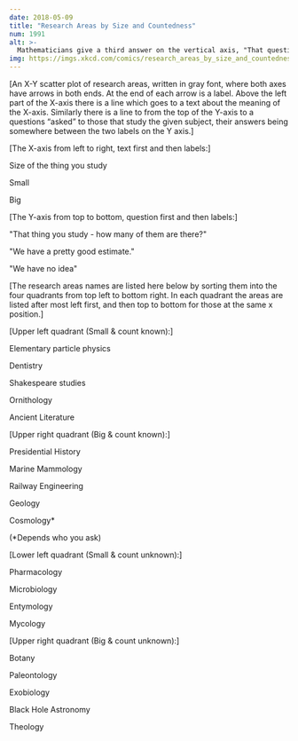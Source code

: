 ```yaml
---
date: 2018-05-09
title: "Research Areas by Size and Countedness"
num: 1991
alt: >-
  Mathematicians give a third answer on the vertical axis, "That question is poorly defined, but we have a sub-field devoted to every plausible version of it."
img: https://imgs.xkcd.com/comics/research_areas_by_size_and_countedness.png
---
```

[An X-Y scatter plot of research areas, written in gray font, where both axes have arrows in both ends. At the end of each arrow is a label. Above the left part of the X-axis there is a line which goes to a text about the meaning of the X-axis. Similarly there is a line to from the top of the Y-axis to a questions “asked” to those that study the given subject, their answers being somewhere between the two labels on the Y axis.]

[The X-axis from left to right, text first and then labels:]

Size of the thing you study

Small

Big

[The Y-axis from top to bottom, question first and then labels:]

"That thing you study - how many of them are there?"

"We have a pretty good estimate."

"We have no idea"

[The research areas names are listed here below by sorting them into the four quadrants from top left to bottom right. In each quadrant the areas are listed after most left first, and then top to bottom for those at the same x position.]

[Upper left quadrant (Small & count known):]

Elementary particle physics

Dentistry

Shakespeare studies

Ornithology

Ancient Literature

[Upper right quadrant (Big & count known):]

Presidential History

Marine Mammology

Railway Engineering

Geology

Cosmology*

(*Depends who you ask)

[Lower left quadrant (Small & count unknown):]

Pharmacology

Microbiology

Entymology

Mycology

[Upper right quadrant (Big & count unknown):]

Botany

Paleontology

Exobiology

Black Hole Astronomy

Theology